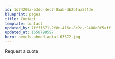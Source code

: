 ```yaml
---
id: 1d74200a-b3dc-4ec7-8aab-db2bfaa554de
blueprint: pages
title: Contact
template: contact
updated_by: 7ffff671-2f8c-416c-8c2c-d2408e0f5aff
updated_at: 1658798597
hero: pexels-ahmed-aqtai-63572.jpg
---
```

Request a quote